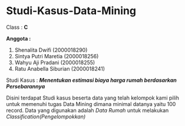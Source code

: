 # Studi-Kasus-Data-Mining

Class : **C**

**Anggota :**
1. Shenalita Dwifi         (2000018290)
2. Sintya Putri Maretia    (2000018256)
3. Wahyu Aji Pradani       (2000018255)
4. Ratu Anabella Siburian  (2000018241)

Studi Kasus : ***Menentukan estimasi biaya harga rumah berdasarkan Persebarannya***

Disini terdapat Studi kasus beserta data yang telah kelompok kami pilih untuk memenuhi tugas Data Mining
dimana minimal datanya yaitu 100 record.
Data yang digunakan adalah *Data Rumah* untuk melakukan *Classification(Pengelompokkan)*


